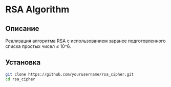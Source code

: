 # RSA Algorithm

## Описание
Реализация алгоритма RSA с использованием заранее подготовленного списка простых чисел ≤ 10^6.

## Установка
```bash
git clone https://github.com/yourusername/rsa_cipher.git
cd rsa_cipher
